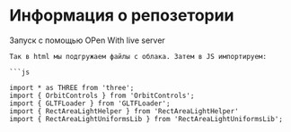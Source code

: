 # Информация о репозетории

Запуск с помощью OPen With live server

 <script type="importmap">
        {
            "imports": {
                "three": "https://unpkg.com/three@0.139.0/build/three.module.js",
                "OrbitControls": "https://unpkg.com/three@0.139.0/examples/jsm/controls/OrbitControls.js",
                "GLTFLoader": "https://unpkg.com/three@0.139.0/examples/jsm/loaders/GLTFLoader.js",
                "RectAreaLightHelper": "https://unpkg.com/three@0.139.0/examples/jsm/helpers/RectAreaLightHelper.js",
                "RectAreaLightUniformsLib": "https://unpkg.com/three@0.139.0/examples/jsm/lights/RectAreaLightUniformsLib.js"
            }
        }
    </script>
```
Так в html мы подгружаем файлы с облака. Затем в JS импортируем:

```js

import * as THREE from 'three';
import { OrbitControls } from 'OrbitControls';
import { GLTFLoader } from 'GLTFLoader';
import { RectAreaLightHelper } from 'RectAreaLightHelper'
import { RectAreaLightUniformsLib } from 'RectAreaLightUniformsLib';
```

```
